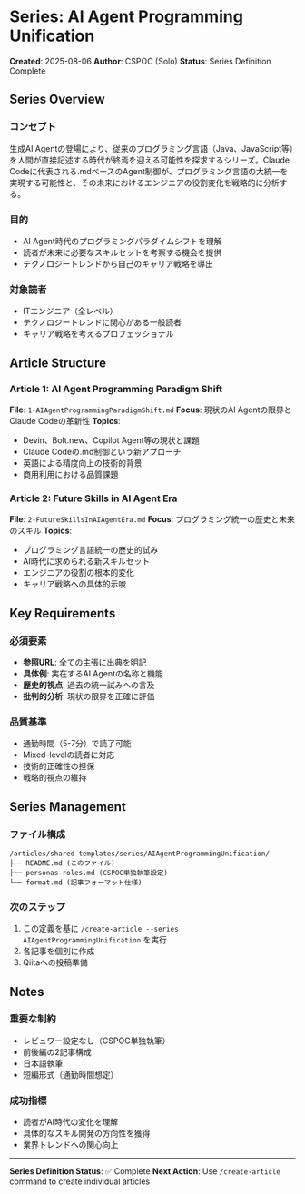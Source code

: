 # Series: AI Agent Programming Unification
**Created**: 2025-08-06
**Author**: CSPOC (Solo)
**Status**: Series Definition Complete

## Series Overview

### コンセプト
生成AI Agentの登場により、従来のプログラミング言語（Java、JavaScript等）を人間が直接記述する時代が終焉を迎える可能性を探求するシリーズ。Claude Codeに代表される.mdベースのAgent制御が、プログラミング言語の大統一を実現する可能性と、その未来におけるエンジニアの役割変化を戦略的に分析する。

### 目的
- AI Agent時代のプログラミングパラダイムシフトを理解
- 読者が未来に必要なスキルセットを考察する機会を提供
- テクノロジートレンドから自己のキャリア戦略を導出

### 対象読者
- ITエンジニア（全レベル）
- テクノロジートレンドに関心がある一般読者
- キャリア戦略を考えるプロフェッショナル

## Article Structure

### Article 1: AI Agent Programming Paradigm Shift
**File**: `1-AIAgentProgrammingParadigmShift.md`
**Focus**: 現状のAI Agentの限界とClaude Codeの革新性
**Topics**:
- Devin、Bolt.new、Copilot Agent等の現状と課題
- Claude Codeの.md制御という新アプローチ
- 英語による精度向上の技術的背景
- 商用利用における品質課題

### Article 2: Future Skills in AI Agent Era  
**File**: `2-FutureSkillsInAIAgentEra.md`
**Focus**: プログラミング統一の歴史と未来のスキル
**Topics**:
- プログラミング言語統一の歴史的試み
- AI時代に求められる新スキルセット
- エンジニアの役割の根本的変化
- キャリア戦略への具体的示唆

## Key Requirements

### 必須要素
- **参照URL**: 全ての主張に出典を明記
- **具体例**: 実在するAI Agentの名称と機能
- **歴史的視点**: 過去の統一試みへの言及
- **批判的分析**: 現状の限界を正確に評価

### 品質基準
- 通勤時間（5-7分）で読了可能
- Mixed-levelの読者に対応
- 技術的正確性の担保
- 戦略的視点の維持

## Series Management

### ファイル構成
```
/articles/shared-templates/series/AIAgentProgrammingUnification/
├── README.md (このファイル)
├── personas-roles.md (CSPOC単独執筆設定)
└── format.md (記事フォーマット仕様)
```

### 次のステップ
1. この定義を基に `/create-article --series AIAgentProgrammingUnification` を実行
2. 各記事を個別に作成
3. Qiitaへの投稿準備

## Notes

### 重要な制約
- レビュワー設定なし（CSPOC単独執筆）
- 前後編の2記事構成
- 日本語執筆
- 短編形式（通勤時間想定）

### 成功指標
- 読者がAI時代の変化を理解
- 具体的なスキル開発の方向性を獲得
- 業界トレンドへの関心向上

---
**Series Definition Status**: ✅ Complete
**Next Action**: Use `/create-article` command to create individual articles